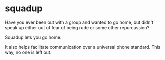 # squadup

Have you ever been out with a group and wanted to go home, but didn't speak up either out of fear of being rude or some other repurcussion?

Squadup lets you go home.

It also helps facilitate communication over a universal phone standard. This way, no one is left out.


